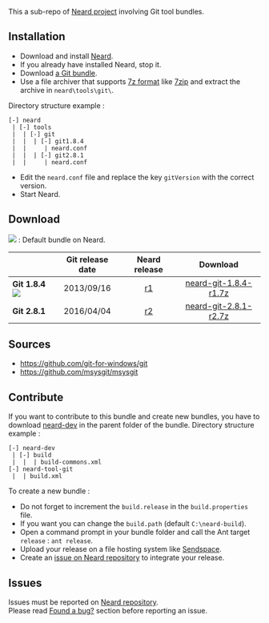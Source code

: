 This a sub-repo of [Neard project](https://github.com/crazy-max/neard) involving Git tool bundles.

## Installation

* Download and install [Neard](https://github.com/crazy-max/neard).
* If you already have installed Neard, stop it.
* Download [a Git bundle](#download).
* Use a file archiver that supports [7z format](http://www.7-zip.org/7z.html) like [7zip](http://www.7-zip.org/) and extract the archive in `neard\tools\git\`.

Directory structure example :
```
[-] neard
 | [-] tools
 |  | [-] git 
 |  |  | [-] git1.8.4
 |  |     | neard.conf
 |  |  | [-] git2.8.1
 |  |     | neard.conf
```

* Edit the `neard.conf` file and replace the key `gitVersion` with the correct version.
* Start Neard.

## Download

![](https://raw.github.com/crazy-max/neard-tool-git/master/img/star-20160403.png) : Default bundle on Neard.

|               | Git release date | Neard release | Download |
| --------------|:----------------:|:-------------:|:--------:|
| **Git 1.8.4** ![](https://raw.github.com/crazy-max/neard-tool-git/master/img/star-20160403.png) | 2013/09/16 | [r1](https://github.com/crazy-max/neard-tool-git/releases/tag/r1) | [neard-git-1.8.4-r1.7z](https://github.com/crazy-max/neard-tool-git/releases/download/r1/neard-git-1.8.4-r1.7z) |
| **Git 2.8.1** | 2016/04/04 | [r2](https://github.com/crazy-max/neard-tool-git/releases/tag/r2) | [neard-git-2.8.1-r2.7z](https://github.com/crazy-max/neard-tool-git/releases/download/r2/neard-git-2.8.1-r2.7z) |

## Sources

* https://github.com/git-for-windows/git
* https://github.com/msysgit/msysgit

## Contribute

If you want to contribute to this bundle and create new bundles, you have to download [neard-dev](https://github.com/crazy-max/neard-dev) in the parent folder of the bundle.
Directory structure example :

```
[-] neard-dev
 | [-] build
 |  |  | build-commons.xml 
[-] neard-tool-git
 |  | build.xml
```

To create a new bundle :
* Do not forget to increment the `build.release` in the `build.properties` file.
* If you want you can change the `build.path` (default `C:\neard-build`).
* Open a command prompt in your bundle folder and call the Ant target `release` : `ant release`.
* Upload your release on a file hosting system like [Sendspace](https://www.sendspace.com/).
* Create an [issue on Neard repository](https://github.com/crazy-max/neard/issues) to integrate your release.

## Issues

Issues must be reported on [Neard repository](https://github.com/crazy-max/neard/issues).<br />
Please read [Found a bug?](https://github.com/crazy-max/neard#found-a-bug) section before reporting an issue.
